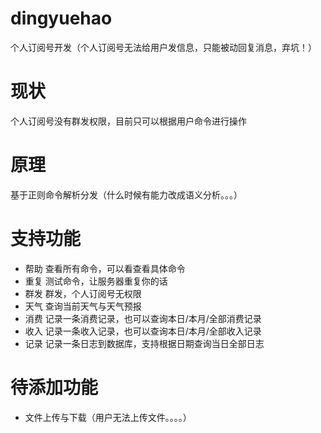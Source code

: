 # dingyuehao
个人订阅号开发（个人订阅号无法给用户发信息，只能被动回复消息，弃坑！）

# 现状
个人订阅号没有群发权限，目前只可以根据用户命令进行操作

# 原理
基于正则命令解析分发（什么时候有能力改成语义分析。。。）

# 支持功能
- 帮助 查看所有命令，可以看查看具体命令
- 重复 测试命令，让服务器重复你的话
- 群发 群发，个人订阅号无权限
- 天气 查询当前天气与天气预报
- 消费 记录一条消费记录，也可以查询本日/本月/全部消费记录
- 收入 记录一条收入记录，也可以查询本日/本月/全部收入记录
- 记录 记录一条日志到数据库，支持根据日期查询当日全部日志

# 待添加功能
- 文件上传与下载（用户无法上传文件。。。。）
